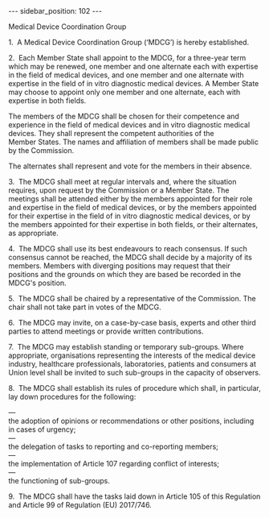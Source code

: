 
<meta data-rh="true" name="docsearch:language" content="en">
<meta data-rh="true" name="docsearch:version" content="current">
<meta data-rh="true" name="docsearch:docusaurus_tag" content="docs-default-current">
        ---
sidebar_position: 102
---
           <p class="stitle-article-norm">Medical Device Coordination Group</p>
   <p class="norm">1.&nbsp;&nbsp;A Medical Device Coordination Group (‘MDCG’) is hereby established.</p>
   <p class="norm">2.&nbsp;&nbsp;Each Member&nbsp;State shall appoint to
 the MDCG, for a three-year term which may be renewed, one member and 
one alternate each with expertise in the field of medical devices, and 
one member and one alternate with expertise in the field of <span class="italics">in vitro</span>
 diagnostic medical devices. A Member&nbsp;State may choose to appoint 
only one member and one alternate, each with expertise in both fields.</p>
   <p class="norm">The members of the MDCG shall be chosen for their competence and experience in the field of medical devices and <span class="italics">in vitro</span>
 diagnostic medical devices. They shall represent the competent 
authorities of the Member&nbsp;States. The names and affiliation of 
members shall be made public by the Commission.</p>
   <p class="norm">The alternates shall represent and vote for the members in their absence.</p>
   <p class="norm">3.&nbsp;&nbsp;The MDCG shall meet at regular 
intervals and, where the situation requires, upon request by the 
Commission or a Member&nbsp;State. The meetings shall be attended either
 by the members appointed for their role and expertise in the field of 
medical devices, or by the members appointed for their expertise in the 
field of <span class="italics">in vitro</span> diagnostic medical 
devices, or by the members appointed for their expertise in both fields,
 or their alternates, as appropriate.</p>
   <p class="norm">4.&nbsp;&nbsp;The MDCG shall use its best endeavours 
to reach consensus. If such consensus cannot be reached, the MDCG shall 
decide by a majority of its members. Members with diverging positions 
may request that their positions and the grounds on which they are based
 be recorded in the MDCG's position.</p>
   <p class="norm">5.&nbsp;&nbsp;The MDCG shall be chaired by a 
representative of the Commission. The chair shall not take part in votes
 of the MDCG.</p>
   <p class="norm">6.&nbsp;&nbsp;The MDCG may invite, on a case-by-case 
basis, experts and other third parties to attend meetings or provide 
written contributions.</p>
   <p class="norm">7.&nbsp;&nbsp;The MDCG may establish standing or 
temporary sub-groups. Where appropriate, organisations representing the 
interests of the medical device industry, healthcare professionals, 
laboratories, patients and consumers at Union level shall be invited to 
such sub-groups in the capacity of observers.</p>
   <p class="norm">8.&nbsp;&nbsp;The MDCG shall establish its rules of procedure which shall, in particular, lay down procedures for the following:</p>
   <div class="grid-container grid-list">
      <div class="list grid-list-column-1">
         <span>—&nbsp;</span>
      </div>
      <div class="grid-list-column-2">
         <div class="list">the adoption of opinions or recommendations or other positions, including in cases of urgency;</div>
      </div>
   </div>
   <div class="grid-container grid-list">
      <div class="list grid-list-column-1">
         <span>—&nbsp;</span>
      </div>
      <div class="grid-list-column-2">
         <div class="list">the delegation of tasks to reporting and co-reporting members;</div>
      </div>
   </div>
   <div class="grid-container grid-list">
      <div class="list grid-list-column-1">
         <span>—&nbsp;</span>
      </div>
      <div class="grid-list-column-2">
         <div class="list">the implementation of Article&nbsp;107 regarding conflict of interests;</div>
      </div>
   </div>
   <div class="grid-container grid-list">
      <div class="list grid-list-column-1">
         <span>—&nbsp;</span>
      </div>
      <div class="grid-list-column-2">
         <div class="list">the functioning of sub-groups.</div>
      </div>
   </div>
   <p class="norm">9.&nbsp;&nbsp;The MDCG shall have the tasks laid down
 in Article&nbsp;105 of this Regulation and Article&nbsp;99 of 
Regulation (EU)&nbsp;2017/746.</p>